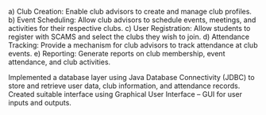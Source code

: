 a) Club Creation: Enable club advisors to create and manage club profiles.
b) Event Scheduling: Allow club advisors to schedule events, meetings, and activities for their respective clubs.
c) User Registration: Allow students to register with SCAMS and select the clubs they wish to join.
d) Attendance Tracking: Provide a mechanism for club advisors to track attendance at club events.
e) Reporting: Generate reports on club membership, event attendance, and club activities.

Implemented a database layer using Java Database Connectivity (JDBC) to store and retrieve user data, club information, and attendance records.
Created suitable interface using Graphical User Interface – GUI for user inputs and outputs.
